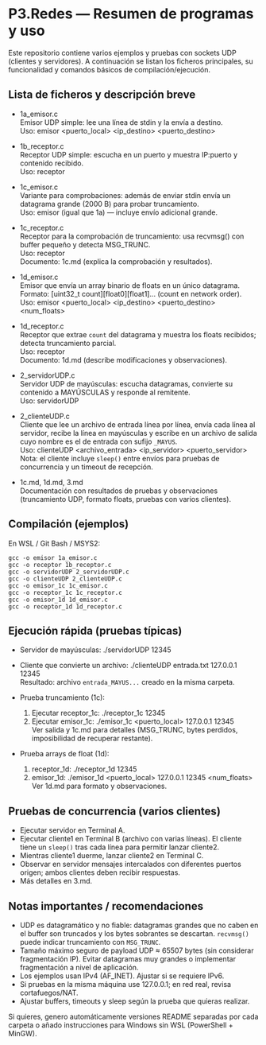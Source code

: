 # P3.Redes — Resumen de programas y uso

Este repositorio contiene varios ejemplos y pruebas con sockets UDP (clientes y servidores). A continuación se listan los ficheros principales, su funcionalidad y comandos básicos de compilación/ejecución.

## Lista de ficheros y descripción breve

- 1a_emisor.c  
  Emisor UDP simple: lee una línea de stdin y la envía a destino.  
  Uso: emisor <puerto_local> <ip_destino> <puerto_destino>

- 1b_receptor.c  
  Receptor UDP simple: escucha en un puerto y muestra IP:puerto y contenido recibido.  
  Uso: receptor <puerto>

- 1c_emisor.c  
  Variante para comprobaciones: además de enviar stdin envía un datagrama grande (2000 B) para probar truncamiento.  
  Uso: emisor (igual que 1a) — incluye envío adicional grande.

- 1c_receptor.c  
  Receptor para la comprobación de truncamiento: usa recvmsg() con buffer pequeño y detecta MSG_TRUNC.  
  Uso: receptor <puerto>  
  Documento: 1c.md (explica la comprobación y resultados).

- 1d_emisor.c  
  Emisor que envía un array binario de floats en un único datagrama. Formato: [uint32_t count][float0][float1]... (count en network order).  
  Uso: emisor <puerto_local> <ip_destino> <puerto_destino> <num_floats>

- 1d_receptor.c  
  Receptor que extrae `count` del datagrama y muestra los floats recibidos; detecta truncamiento parcial.  
  Uso: receptor <puerto>  
  Documento: 1d.md (describe modificaciones y observaciones).

- 2_servidorUDP.c  
  Servidor UDP de mayúsculas: escucha datagramas, convierte su contenido a MAYÚSCULAS y responde al remitente.  
  Uso: servidorUDP <puerto>

- 2_clienteUDP.c  
  Cliente que lee un archivo de entrada línea por línea, envía cada línea al servidor, recibe la línea en mayúsculas y escribe en un archivo de salida cuyo nombre es el de entrada con sufijo `_MAYUS`.  
  Uso: clienteUDP <archivo_entrada> <ip_servidor> <puerto_servidor>  
  Nota: el cliente incluye `sleep()` entre envíos para pruebas de concurrencia y un timeout de recepción.

- 1c.md, 1d.md, 3.md  
  Documentación con resultados de pruebas y observaciones (truncamiento UDP, formato floats, pruebas con varios clientes).

## Compilación (ejemplos)

En WSL / Git Bash / MSYS2:
```
gcc -o emisor 1a_emisor.c
gcc -o receptor 1b_receptor.c
gcc -o servidorUDP 2_servidorUDP.c
gcc -o clienteUDP 2_clienteUDP.c
gcc -o emisor_1c 1c_emisor.c
gcc -o receptor_1c 1c_receptor.c
gcc -o emisor_1d 1d_emisor.c
gcc -o receptor_1d 1d_receptor.c
```

## Ejecución rápida (pruebas típicas)

- Servidor de mayúsculas:
  ./servidorUDP 12345

- Cliente que convierte un archivo:
  ./clienteUDP entrada.txt 127.0.0.1 12345  
  Resultado: archivo `entrada_MAYUS...` creado en la misma carpeta.

- Prueba truncamiento (1c):
  1) Ejecutar receptor_1c: ./receptor_1c 12345  
  2) Ejecutar emisor_1c: ./emisor_1c <puerto_local> 127.0.0.1 12345  
  Ver salida y 1c.md para detalles (MSG_TRUNC, bytes perdidos, imposibilidad de recuperar restante).

- Prueba arrays de float (1d):
  1) receptor_1d: ./receptor_1d 12345  
  2) emisor_1d: ./emisor_1d <puerto_local> 127.0.0.1 12345 <num_floats>  
  Ver 1d.md para formato y observaciones.

## Pruebas de concurrencia (varios clientes)

- Ejecutar servidor en Terminal A.  
- Ejecutar cliente1 en Terminal B (archivo con varias líneas). El cliente tiene un `sleep()` tras cada línea para permitir lanzar cliente2.  
- Mientras cliente1 duerme, lanzar cliente2 en Terminal C.  
- Observar en servidor mensajes intercalados con diferentes puertos origen; ambos clientes deben recibir respuestas.  
- Más detalles en 3.md.

## Notas importantes / recomendaciones

- UDP es datagramático y no fiable: datagramas grandes que no caben en el buffer son truncados y los bytes sobrantes se descartan. `recvmsg()` puede indicar truncamiento con `MSG_TRUNC`.  
- Tamaño máximo seguro de payload UDP ≈ 65507 bytes (sin considerar fragmentación IP). Evitar datagramas muy grandes o implementar fragmentación a nivel de aplicación.  
- Los ejemplos usan IPv4 (AF_INET). Ajustar si se requiere IPv6.  
- Si pruebas en la misma máquina use 127.0.0.1; en red real, revisa cortafuegos/NAT.  
- Ajustar buffers, timeouts y sleep según la prueba que quieras realizar.

Si quieres, genero automáticamente versiones README separadas por cada carpeta o añado instrucciones para Windows sin WSL (PowerShell + MinGW).